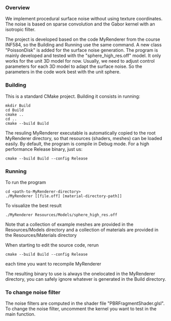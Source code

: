 ### Overview
We implement procedural surface noise without using texture coordinates. The noise is based on sparse convolution and the Gabor kernel with an isotropic filter.

The project is developed based on the code MyRenderer from the course INF584, so the Building and Running use the same command. A new class "PoissonDisk" is added for the surface noise generation. The program is mainly developed and tested with the "sphere_high_res.off" model. It only works for the unit 3D model for now. Usually, we need to adjust control parameters for each 3D model to adapt the surface noise. So the parameters in the code work best with the unit sphere.

### Building

This is a standard CMake project. Building it consists in running:

```
mkdir Build
cd Build
cmake ..
cd ..
cmake --build Build
```

The resuling MyRenderer executable is automatically copied to the root MyRenderer directory, so that resources (shaders, meshes) can be loaded easily. By default, the program is compile in Debug mode. For a high performance Release binary, just us:

```
cmake --build Build --config Release
```

### Running

To run the program
```
cd <path-to-MyRenderer-directory>
./MyRenderer [[file.off] [material-directory-path]]
```
To visualize the best result
```
./MyRenderer Resources/Models/sphere_high_res.off
```

Note that a collection of example meshes are provided in the Resources/Models directory and a collection of materials are provided in the Resources/Materials directory

When starting to edit the source code, rerun 

```
cmake --build Build --config Release
```
each time you want to recompile MyRenderer

The resulting binary to use is always the onelocated in the MyRenderer directory, you can safely ignore whatever is generated in the Build directory. 

### To change noise filter

The noise filters are computed in the shader file "PBRFragmentShader.glsl". To change the noise filter, uncomment the kernel you want to test in the main function.
